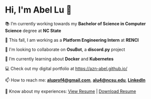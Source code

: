 # Hi, I'm Abel Lu 👋

📚 I’m currently working towards my **Bachelor of Science in Computer Science** degree at **NC State**

🏢 This fall, I am working as a **Platform Engineering Intern** at **RENCI**

👯 I'm looking to collaborate on **OsuBot**, a **discord.py** project

🌱 I’m currently learning about **Docker** and **Kubernetes**

💻 Check out my digital portfolio at https://azn-abel.github.io/

📫 How to reach me: **aluprof4@gmail.com**, **alu4@ncsu.edu**, [**LinkedIn**](https://www.linkedin.com/in/aluprof4/)

📄 Know about my experiences: <a href="https://azn-abel.github.io/azn-abel/LuAbelResume-Current.pdf" target="_blank">View Resume</a> | [Download Resume](https://github.com/azn-abel/azn-abel/blob/main/LuAbelResume-Current.pdf?raw=true)

